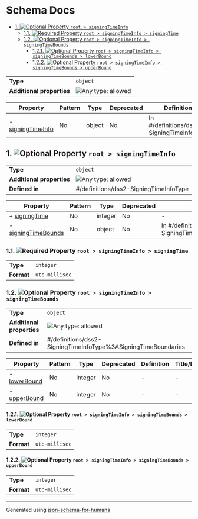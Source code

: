 # Schema Docs

- [1. ![Optional](https://img.shields.io/badge/Optional-yellow) Property `root > signingTimeInfo`](#signingTimeInfo)
  - [1.1. ![Required](https://img.shields.io/badge/Required-blue) Property `root > signingTimeInfo > signingTime`](#signingTimeInfo_signingTime)
  - [1.2. ![Optional](https://img.shields.io/badge/Optional-yellow) Property `root > signingTimeInfo > signingTimeBounds`](#signingTimeInfo_signingTimeBounds)
    - [1.2.1. ![Optional](https://img.shields.io/badge/Optional-yellow) Property `root > signingTimeInfo > signingTimeBounds > lowerBound`](#signingTimeInfo_signingTimeBounds_lowerBound)
    - [1.2.2. ![Optional](https://img.shields.io/badge/Optional-yellow) Property `root > signingTimeInfo > signingTimeBounds > upperBound`](#signingTimeInfo_signingTimeBounds_upperBound)

|                           |                                                                             |
| ------------------------- | --------------------------------------------------------------------------- |
| **Type**                  | `object`                                                                    |
| **Additional properties** | ![Any type: allowed](https://img.shields.io/badge/Any%20type-allowed-green) |

| Property                               | Pattern | Type   | Deprecated | Definition                                | Title/Description |
| -------------------------------------- | ------- | ------ | ---------- | ----------------------------------------- | ----------------- |
| - [signingTimeInfo](#signingTimeInfo ) | No      | object | No         | In #/definitions/dss2-SigningTimeInfoType | -                 |

## <a name="signingTimeInfo"></a>1. ![Optional](https://img.shields.io/badge/Optional-yellow) Property `root > signingTimeInfo`

|                           |                                                                             |
| ------------------------- | --------------------------------------------------------------------------- |
| **Type**                  | `object`                                                                    |
| **Additional properties** | ![Any type: allowed](https://img.shields.io/badge/Any%20type-allowed-green) |
| **Defined in**            | #/definitions/dss2-SigningTimeInfoType                                      |

| Property                                                   | Pattern | Type    | Deprecated | Definition                                                        | Title/Description |
| ---------------------------------------------------------- | ------- | ------- | ---------- | ----------------------------------------------------------------- | ----------------- |
| + [signingTime](#signingTimeInfo_signingTime )             | No      | integer | No         | -                                                                 | -                 |
| - [signingTimeBounds](#signingTimeInfo_signingTimeBounds ) | No      | object  | No         | In #/definitions/dss2-SigningTimeInfoType%3ASigningTimeBoundaries | -                 |

### <a name="signingTimeInfo_signingTime"></a>1.1. ![Required](https://img.shields.io/badge/Required-blue) Property `root > signingTimeInfo > signingTime`

|            |                |
| ---------- | -------------- |
| **Type**   | `integer`      |
| **Format** | `utc-millisec` |

### <a name="signingTimeInfo_signingTimeBounds"></a>1.2. ![Optional](https://img.shields.io/badge/Optional-yellow) Property `root > signingTimeInfo > signingTimeBounds`

|                           |                                                                             |
| ------------------------- | --------------------------------------------------------------------------- |
| **Type**                  | `object`                                                                    |
| **Additional properties** | ![Any type: allowed](https://img.shields.io/badge/Any%20type-allowed-green) |
| **Defined in**            | #/definitions/dss2-SigningTimeInfoType%3ASigningTimeBoundaries              |

| Property                                                       | Pattern | Type    | Deprecated | Definition | Title/Description |
| -------------------------------------------------------------- | ------- | ------- | ---------- | ---------- | ----------------- |
| - [lowerBound](#signingTimeInfo_signingTimeBounds_lowerBound ) | No      | integer | No         | -          | -                 |
| - [upperBound](#signingTimeInfo_signingTimeBounds_upperBound ) | No      | integer | No         | -          | -                 |

#### <a name="signingTimeInfo_signingTimeBounds_lowerBound"></a>1.2.1. ![Optional](https://img.shields.io/badge/Optional-yellow) Property `root > signingTimeInfo > signingTimeBounds > lowerBound`

|            |                |
| ---------- | -------------- |
| **Type**   | `integer`      |
| **Format** | `utc-millisec` |

#### <a name="signingTimeInfo_signingTimeBounds_upperBound"></a>1.2.2. ![Optional](https://img.shields.io/badge/Optional-yellow) Property `root > signingTimeInfo > signingTimeBounds > upperBound`

|            |                |
| ---------- | -------------- |
| **Type**   | `integer`      |
| **Format** | `utc-millisec` |

----------------------------------------------------------------------------------------------------------------------------
Generated using [json-schema-for-humans](https://github.com/coveooss/json-schema-for-humans)
